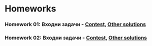 # Homeworks

### Homework 01: Входни задачи - [Contest](<https://www.hackerrank.com/contests/sda-hw-1/challenges>), [Other solutions](<https://github.com/David-Petrov/sda2021-22/tree/main/Homework_01>)
### Homework 02: Входни задачи - [Contest](<https://www.hackerrank.com/contests/sda-hw-2/challenges>), [Other solutions](<https://github.com/David-Petrov/sda2021-22/tree/main/Homework_02>)

